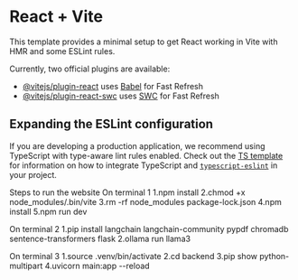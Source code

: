 # React + Vite

This template provides a minimal setup to get React working in Vite with HMR and some ESLint rules.

Currently, two official plugins are available:

- [@vitejs/plugin-react](https://github.com/vitejs/vite-plugin-react/blob/main/packages/plugin-react) uses [Babel](https://babeljs.io/) for Fast Refresh
- [@vitejs/plugin-react-swc](https://github.com/vitejs/vite-plugin-react/blob/main/packages/plugin-react-swc) uses [SWC](https://swc.rs/) for Fast Refresh

## Expanding the ESLint configuration

If you are developing a production application, we recommend using TypeScript with type-aware lint rules enabled. Check out the [TS template](https://github.com/vitejs/vite/tree/main/packages/create-vite/template-react-ts) for information on how to integrate TypeScript and [`typescript-eslint`](https://typescript-eslint.io) in your project.


Steps to run the website
On terminal 1
1.npm install 
2.chmod +x node_modules/.bin/vite
3.rm -rf node_modules package-lock.json
4.npm install 
5.npm run dev

On terminal 2
1.pip install langchain langchain-community pypdf chromadb sentence-transformers flask
2.ollama run llama3

On terminal 3
1.source .venv/bin/activate
2.cd backend
3.pip show python-multipart
4.uvicorn main:app --reload